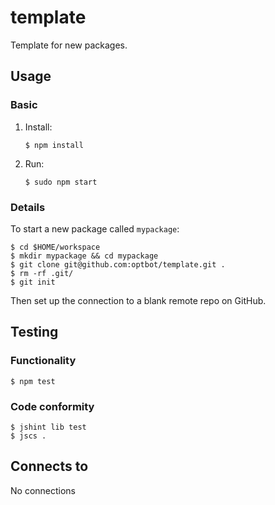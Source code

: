 template
===
Template for new packages.

Usage
---
### Basic
1.  Install:
    
        $ npm install

2.  Run:

        $ sudo npm start
       
### Details
To start a new package called `mypackage`:

    $ cd $HOME/workspace
    $ mkdir mypackage && cd mypackage
    $ git clone git@github.com:optbot/template.git .
    $ rm -rf .git/
    $ git init

Then set up the connection to a blank remote repo on GitHub.

Testing
---
### Functionality
    $ npm test

### Code conformity
    $ jshint lib test
    $ jscs .

Connects to
---
No connections
